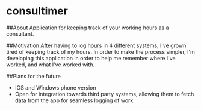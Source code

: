 # consultimer
##About
Application for keeping track of your working hours as a consultant.

##Motivation
After having to log hours in 4 different systems, I've grown tired of keeping track of my hours. In order to make the process simpler, I'm developing this application in order to help me remember where I've worked, and what I've worked with. 

##Plans for the future
- iOS and Windows phone version
- Open for integration towards third party systems, allowing them to fetch data from the app for seamless logging of work.
